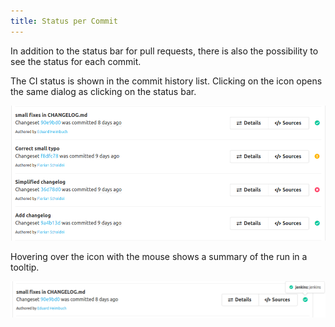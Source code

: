 ```yaml
---
title: Status per Commit
---
```

In addition to the status bar for pull requests, there is also the possibility to see the status for each commit.

The CI status is shown in the commit history list. Clicking on the icon opens the same dialog as clicking on the status bar.

![Status Commits](assets/status-commits.png)

Hovering over the icon with the mouse shows a summary of the run in a tooltip.

![Status Commits with hover](assets/status-commit-hover.png)
